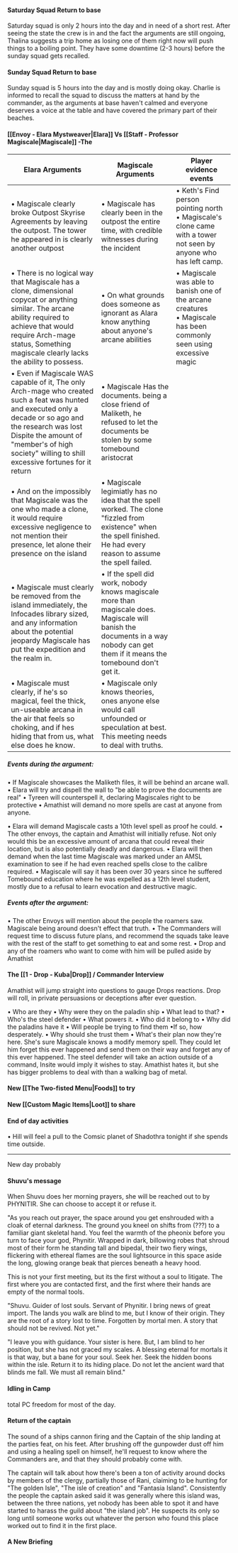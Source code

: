 #### Saturday Squad Return to base

Saturday squad is only 2 hours into the day and in need of a short rest. After seeing the state the crew is in and the fact the arguments are still ongoing, Thalina suggests a trip home as losing one of them right now will push things to a boiling point. They have some downtime (2-3 hours) before the sunday squad gets recalled.
#### Sunday Squad Return to base

Sunday squad is 5 hours into the day and is mostly doing okay. Charlie is informed to recall the squad to discuss the matters at hand by the commander, as the arguments at base haven't calmed and everyone deserves a voice at the table and have covered the primary part of their beaches. 
#### [[Envoy - Elara Mystweaver|Elara]] Vs [[Staff - Professor Magiscale|Magiscale]]  -The 

| Elara Arguments                                                                                                                                                                                                                                                | Magiscale Arguments                                                                                                                                                                | Player evidence events                                                                                                 |
| -------------------------------------------------------------------------------------------------------------------------------------------------------------------------------------------------------------------------------------------------------------- | ---------------------------------------------------------------------------------------------------------------------------------------------------------------------------------- | ---------------------------------------------------------------------------------------------------------------------- |
| • Magiscale clearly broke Outpost Skyrise Agreements by leaving the outpost. The tower he appeared in is clearly another outpost                                                                                                                               | • Magiscale has clearly been in the outpost the entire time, with credible witnesses during the incident                                                                           | • Keth's Find person pointing north<br>• Magiscale's clone came with a tower not seen by anyone who has left camp.     |
| • There is no logical way that Magiscale has a clone, dimensional copycat or anything similar. The arcane ability required to achieve that would require Arch-mage status, Something magiscale clearly lacks the ability to possess.                           | • On what grounds does someone as ignorant as Alara know anything about anyone's arcane abilities                                                                                  | • Magiscale was able to banish one of the arcane creatures<br>• Magiscale has been commonly seen using excessive magic |
| • Even if Magiscale WAS capable of it, The only Arch-mage who created such a feat was hunted and executed only a decade or so ago and the research was lost Dispite the amount of "member's of high society" willing to shill excessive fortunes for it return | • Magiscale Has the documents. being a close friend of Maliketh, he refused to let the documents be stolen by some tomebound aristocrat                                            |                                                                                                                        |
| • And on the impossibly that Magiscale was the one who made a clone, it would require excessive negligence to not mention their presence, let alone their presence on the island                                                                               | • Magiscale legimiatly has no idea that the spell worked. The clone "fizzled from existence" when the spell finished. He had every reason to assume the spell failed.              |                                                                                                                        |
| • Magiscale must clearly be removed from the island immediately, the Infocades library sized, and any information about the potential jeopardy Magiscale has put the expedition and the realm in.                                                              | • If the spell did work, nobody knows magiscale more than magiscale does. Magiscale will banish the documents in a way nobody can get them if it means the tomebound don't get it. |                                                                                                                        |
| • Magiscale must clearly, if he's so magical, feel the thick, un-useable arcana in the air that feels so choking, and if hes hiding that from us, what else does he know.                                                                                      | • Magiscale only knows theories, ones anyone else would call unfounded or speculation at best. This meeting needs to deal with truths.                                             |                                                                                                                        |
##### Events during the argument:
• If Magiscale showcases the Maliketh files, it will be behind an arcane wall.
    • Elara will try and dispell the wall to "be able to prove the documents are real"
        • Tyreen will counterspell it, declaring Magiscales right to be protective 
        • Amathist will demand no more spells are cast at anyone from anyone.

• Elara will demand Magiscale casts a 10th level spell as proof he could.
    • The other envoys, the captain and Amathist will initially refuse. Not only would this be an excessive amount of arcana that could reveal their location, but is also potentially deadly and dangerous. 
    • Elara will then demand when the last time Magiscale was marked under an AMSL examination to see if he had even reached spells close to the calibre required.
	    • Magiscale will say it has been over 30 years since he suffered Tomebound education where he was expelled as a 12th level student, mostly due to a refusal to learn evocation and destructive magic.

##### Events after the argument:
• The other Envoys will mention about the people the roamers saw. Magiscale being around doesn't effect that truth.
• The Commanders will request time to discuss future plans, and recommend the squads take leave with the rest of the staff to get something to eat and some rest. 
• Drop and any of the roamers who want to come with him will be pulled aside by Amathist

#### The [[1 - Drop - Kuba|Drop]] / Commander Interview

Amathist will jump straight into questions to gauge Drops reactions. Drop will roll, in private persuasions or deceptions after ever question.

• Who are they
• Why were they on the paladin ship
    • What lead to that?
• Who's the steel defender
	• What powers it.
	• Who did it belong to
	• Why did the paladins have it
• Will people be trying to find them
	•If so, how desperately.
• Why should she trust them
• What's their plan now they're here. 
	 She's sure Magiscale knows a modify memory spell. They could let him forget this ever happened and send them on their way and forget any of this ever happened.
		 The steel defender will take an action outside of a command, Insite would imply it wishes to stay.
		 Amathist hates it, but she has bigger problems to deal with than a walking bag of metal. 
#### New [[The Two-fisted Menu|Foods]] to try

#### New [[Custom Magic Items|Loot]] to share

#### End of day activities
• Hill will feel a pull to the Comsic planet of Shadothra tonight if she spends time outside.

---
New day probably
#### Shuvu's message

When Shuvu does her morning prayers, she will be reached out to by PHYNITIR. She can choose to accept it or refuse it.

"As you reach out prayer, the space around you get enshrouded with a cloak of eternal darkness. The ground you kneel on shifts from (???) to a familiar giant skeletal hand. You feel the warmth of the pheonix before you turn to face your god, Phynitir. Wrapped in dark, billowing robes that shroud most of their form he standing tall and bipedal, their two fiery wings, flickering with ethereal flames are the soul lightsource in this space aside the long, glowing orange beak that pierces beneath a heavy hood.

This is not your first meeting, but its the first without a soul to litigate. The first where you are contacted first, and the first where their hands are empty of the normal tools.

"Shuvu. Guider of lost souls. Servant of Phynitir. I bring news of great import. The lands you walk are blind to me, but I know of their origin. They are the root of a story lost to time. Forgotten by mortal men. A story that should not be revived. Not yet."

"I leave you with guidance. Your sister is here. But, I am blind to her position, but she has not graced my scales. A blessing eternal for mortals it is that way, but a bane for your soul. Seek her. Seek the hidden boons within the isle. Return it to its hiding place. Do not let the ancient ward that blinds me fall. We must all remain blind."
#### Idling in Camp

total PC freedom for most of the day. 
#### Return of the captain

The sound of a ships cannon firing and the Captain of the ship landing at the parties feat, on his feet. After brushing off the gunpowder dust off him and using a healing spell on himself, he'll request to know where the Commanders are, and that they should probably come with.

The captain will talk about how there's been a ton of activity around docks by members of the clergy, partially those of Rani, claiming to be hunting for "The golden Isle", "The isle of creation" and "Fantasia Island". Consistently the people the captain asked said it was generally where this island was, between the three nations, yet nobody has been able to spot it and have started to harass the guild about "the island job". He suspects its only so long until someone works out whatever the person who found this place worked out to find it in the first place. 


#### A New Briefing

